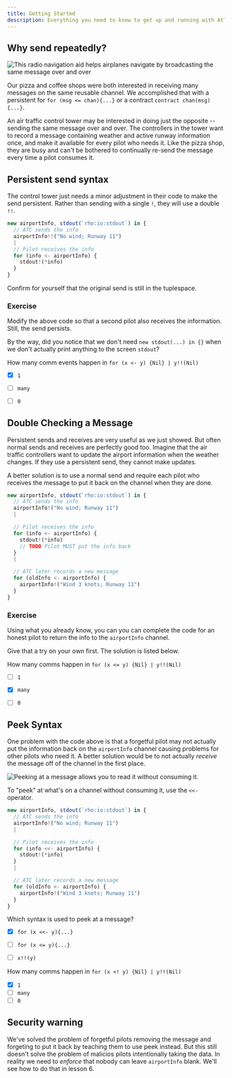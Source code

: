 ```yaml
---
title: Getting Started
description: Everything you need to know to get up and running with Atlaskit
---
```


## Why send repeatedly?
 
![This radio navigation aid helps airplanes navigate by broadcasting the same message over and over](../../images/tutorial/joshy/send-peek-broadcasting.png)

Our pizza and coffee shops were both interested in receiving many messages on the same reusable channel. We accomplished that with a persistent for `for (msg <= chan){...}` or a contract `contract chan(msg){...}`.

An air traffic control tower may be interested in doing just the opposite -- sending the same message over and over. The controllers in the tower want to record a message containing weather and active runway information once, and make it available for every pilot who needs it. Like the pizza shop, they are busy and can't be bothered to continually re-send the message every time a pilot consumes it.



## Persistent send syntax

The control tower just needs a minor adjustment in their code to make the send persistent. Rather than sending with a single `!`, they will use a double `!!`.

```javascript
new airportInfo, stdout(`rho:io:stdout`) in {
  // ATC sends the info
  airportInfo!!("No wind; Runway 11")
  |
  // Pilot receives the info
  for (info <- airportInfo) {
    stdout!(*info)
  }
}
```

Confirm for yourself that the original send is still in the tuplespace.

### Exercise
Modify the above code so that a second pilot also receives the information. Still, the send persists.

By the way, did you notice that we don't need `new stdout(...) in {}` when we don't actually print anything to the screen `stdout`?

How many comm events happen in `for (x <- y) {Nil} | y!!(Nil)`
- [x] `1`
- [ ] `many`
- [ ] `0`


## Double Checking a Message

Persistent sends and receives are very useful as we just showed. But often normal sends and receives are perfectly good too. Imagine that the air traffic controllers want to update the airport information when the weather changes. If they use a persistent send, they cannot make updates.

A better solution is to use a normal send and require each pilot who receives the message to put it back on the channel when they are done.

```javascript
new airportInfo, stdout(`rho:io:stdout`) in {
  // ATC sends the info
  airportInfo!("No wind; Runway 11")
  |

  // Pilot receives the info
  for (info <- airportInfo) {
    stdout!(*info)
    // TODO Pilot MUST put the info back
  }
  |

  // ATC later records a new message
  for (oldInfo <- airportInfo) {
    airportInfo!("Wind 3 knots; Runway 11")
  }
}
```

### Exercise
Using what you already know, you can you can complete the code for an honest pilot to return the info to the `airportInfo` channel.

Give that a try on your own first. The solution is listed below.


How many comms happen in `for (x <= y) {Nil} | y!!(Nil)`
- [ ] `1`
- [x] `many`
- [ ] `0`



## Peek Syntax
One problem with the code above is that a forgetful pilot may not actually put the information back on the `airportInfo` channel causing problems for other pilots who need it. A better solution would be to not actually _receive_ the message off of the channel in the first place.

![Peeking at a message allows you to read it without consuming it.](../../images/tutorial/joshy/send-peek-letterPeek.png)

To "peek" at what's on a channel without consuming it, use the `<<-` operator.

```javascript
new airportInfo, stdout(`rho:io:stdout`) in {
  // ATC sends the info
  airportInfo!("No wind; Runway 11")
  |

  // Pilot receives the info
  for (info <<- airportInfo) {
    stdout!(*info)
  }
  |

  // ATC later records a new message
  for (oldInfo <- airportInfo) {
    airportInfo!("Wind 3 knots; Runway 11")
  }
}
```


Which syntax is used to peek at a message?
- [x] `for (x <<- y){...}`
- [ ] `for (x <= y){...}`
- [ ] `x!!(y)`



How many comms happen in `for (x <! y) {Nil} | y!!(Nil)`
- [x] `1`
- [ ] `many`
- [ ] `0`

## Security warning
We've solved the problem of forgetful pilots removing the message and forgeting to put it back by teaching them to use peek instead. But this still doesn't solve the problem of malicios pilots intentionally taking the data. In reality we need to _enforce_ that nobody can leave `airportInfo` blank. We'll see how to do that in lesson 6.
